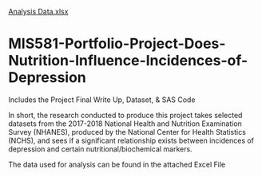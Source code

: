 [Analysis Data.xlsx](https://github.com/charlie-seglem/MIS581-Portfolio-Project-Does-Nutrition-Influence-Incidences-of-Depression/files/6572030/Analysis.Data.xlsx)
# MIS581-Portfolio-Project-Does-Nutrition-Influence-Incidences-of-Depression
Includes the Project Final Write Up, Dataset, &amp; SAS Code

In short, the research conducted to produce this project takes selected datasets from the 2017-2018 National Health and Nutrition Examination Survey (NHANES), produced by the National Center for Health Statistics (NCHS), and sees if a significant relationship exists between incidences of depression and certain nutritional/biochemical markers.

The data used for analysis can be found in the attached Excel File
